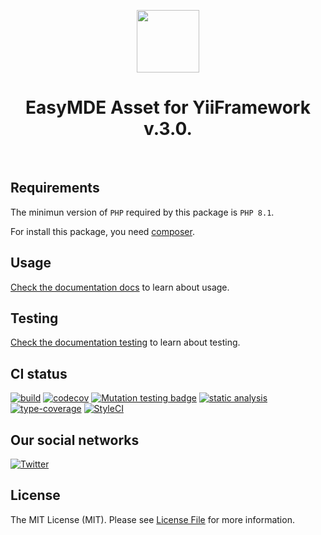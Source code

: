 <p align="center">
    <a href="https://github.com/yii-tools/easymde-asset" target="_blank">
        <img src="https://avatars.githubusercontent.com/u/121752654?s=200&v=4" height="100px">
    </a>
    <h1 align="center">EasyMDE Asset for YiiFramework v.3.0.</h1>
    <br>
</p>

## Requirements

The minimun version of `PHP` required by this package is `PHP 8.1`.

For install this package, you need [composer](https://getcomposer.org/).

## Usage

[Check the documentation docs](/docs/README.md) to learn about usage.

## Testing

[Check the documentation testing](/docs/testing.md) to learn about testing.

## CI status

[![build](https://github.com/yii-tools/easymde-asset/actions/workflows/build.yml/badge.svg)](https://github.com/yii-tools/easymde-asset/actions/workflows/build.yml)
[![codecov](https://codecov.io/gh/yii-tools/easymde-asset/branch/main/graph/badge.svg?token=MF0XUGVLYC)](https://codecov.io/gh/yii-tools/easymde-asset)
[![Mutation testing badge](https://img.shields.io/endpoint?style=flat&url=https%3A%2F%2Fbadge-api.stryker-mutator.io%2Fgithub.com%2Fyii-tools%2Feasymde-asset%2Fmain)](https://dashboard.stryker-mutator.io/reports/github.com/yii-tools/easymde-asset/main)
[![static analysis](https://github.com/yii-tools/easymde-asset/actions/workflows/static.yml/badge.svg)](https://github.com/yii-tools/easymde-asset/actions/workflows/static.yml)
[![type-coverage](https://shepherd.dev/github/yii-tools/easymde-asset/coverage.svg)](https://shepherd.dev/github/yii-tools/easymde-asset)
[![StyleCI](https://github.styleci.io/repos/666759503/shield?branch=main)](https://github.styleci.io/repos/666759503?branch=main)

## Our social networks

[![Twitter](https://img.shields.io/badge/twitter-follow-1DA1F2?logo=twitter&logoColor=1DA1F2&labelColor=555555?style=flat)](https://twitter.com/Terabytesoftw)

## License

The MIT License (MIT). Please see [License File](LICENSE.md) for more information.
